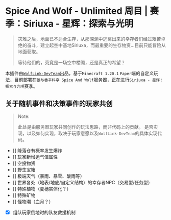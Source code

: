 # Spice And Wolf - Unlimited 周目 | 赛季：Siriuxa - 星辉：探索与光明

> 灾难之后，地面已不适合生存，从那深渊中逃离出来的幸存者们经过艰苦卓绝的奋斗，建立起空中基地Siriuxa，而最重要的生存物资...目前只能冒险从地面获取。
> 
> 等待他们的，究竟是一场空中楼阁，还是真正的希望？

本插件由[`WolfLink-DevTeam`](https://github.com/WolfLink-DevTeam)出品，基于`Minecraft 1.20.1` `Paper`端的自定义玩法，目前部署在`狼与香辛料亭 Spice And Wolf`服务器，正在进行`Siriuxa - 星辉：探索与光明`赛季。

## 关于随机事件和决策事件的玩家共创
> Note:
> 
> 此处是由服务器玩家共同创作的玩法思路，而非代码上的贡献。
> 是否实现，以及如何实现，取决于玩家意愿以及`WolfLink-DevTeam`的具体实现代码。

- [] 降落仓有概率发生爆炸
- [] 玩家新增运气值属性
- [] 空投物资
- [] 野生宝箱
- [] 极端天气（暴雨、暴雪、酸雨等）
- [] 世界各处（地表/地底/自定义结构）的幸存者NPC（交易型/任务型）
- [] 特殊植物（麦穗实体化？）
- [] 特殊矿物
- [] 怪物潮（血月？）
- [x] 组队玩家倒地时的队友救援机制
